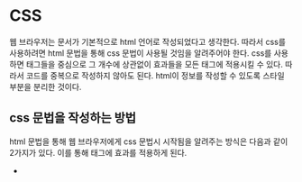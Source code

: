 # CSS

웹 브라우저는 문서가 기본적으로 html 언어로 작성되었다고 생각한다. 따라서 css를 사용하려면  html 문법을 통해 css 문법이 사용될 것임을 알려주어야 한다. css를 사용하면 태그들을 중심으로 그 개수에 상관없이 효과들을 모든 태그에 적용시킬 수 있다. 따라서 코드를 중복으로 작성하지 않아도 된다. html이 정보를 작성할 수 있도록 스타일 부분을 분리한 것이다.

## css 문법을 작성하는 방법
html 문법을 통해 웹 브라우저에게 css 문법시 시작됨을 알려주는 방식은 다음과 같이 2가지가 있다. 이를 통해 태그에 효과를 적용하게 된다.
* <style> 태그 
* 태그의 속성 style=" "

### <style> 태그
 `<style>` 태그의 경우 html 문법이며 태그 속에 작성된 문장들을 css로 인식하라는 의미이다. 이때 내부에는 선택자들이 작성되고 그 내부에 선언문이 작성된다. 
 
### style=""
 태그의 속성으로 작성하는 부분에서는 `style=""`은 모두 html 문법이며 ""내부에 css 문법이 작성된다. 태그의 속성으로 스타일을 적용할 경우에는 선택자가 필요없으며 해당 태그에 바로 효과가 적용된다.

---

## css의 중요한 두가지 특징

* 효과, 속성을 통해 효과를 나타낸다.
* 선택자 

### css에서 속성을 알아내는 방법 (속성을 통해 효과를 나타낸다.)

* 먼저 바꾸려는 대상의 태그를 찾는다.
* 알고자 하는 속성을 검색한다.

#### 텍스트 크기
css text size property -> <https://www.w3schools.com/cssref/pr_font_font-size.asp>

#### 가운데 정렬
css text center property -> <https://www.w3schools.com/cssref/pr_text_text-align.ASP>

### 선택자와 우선순위 

css 문법은 선택자들을 통해 태그를 선택하게 되는데 클래스와 id를 통해 특정 원하는 특정 태그들을 그루핑 하여 효과들을 적용시킬 수 있다. 이때 작성되는 문자들은 모두 html 문법이다. "" 속에 들어가는 문자 또한 html 문법으로 인식된다. 즉 html 문법의 속성들을 통해 태그를 그루핑 할 수 있는 것이다. 선택자의 종류는 다음과 같다.

* 태그 선택자
* 클래스 선택자
* 아이디 선택자

클래스 선택자의 경우 속성의 값으로 여러개가 올 수 있으며 띄어쓰기로 구분된다. 이때 적용되는 효과는 가장 나중에 실행되는 문장의 내용이 적용된다. 선택자는 `.`를 통해 구분한다.
아이디 선택자의 경우는 한 번 작성되면 다시는 사용할 수 없게도니다. 선택자는 `#`으로 구분한다.


#### 우선순위
구체적인 것을 포괄적인 것보다 우선순위를 높였다.
~~~
태그 선택자 < 클래스 선택자 < 아이디 선택자
~~~

css selector-> <https://www.w3schools.com/cssref/css_selectors.asp>

